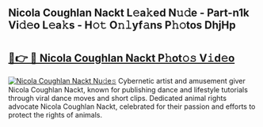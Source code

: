 ## Nicola Coughlan Nackt L𝚎a𝚔ed N𝚞𝚍e - Part-n1k Vi𝚍𝚎o L𝚎a𝚔s - H𝚘𝚝 O𝚗𝚕yf𝚊ns P𝚑𝚘tos DhjHp

# <h2><a href="http://kf20nt.oniu.top/?m=Nicola+Coughlan+Nackt">🔗👉 🔴 Nicola Coughlan Nackt P𝚑ot𝚘𝚜 V𝚒d𝚎o</a></h2>

[![Nicola Coughlan Nackt Nu𝚍e𝚜](https://i.imgur.com/0qMVB7G.gif)](http://kf20nt.oniu.top/?m=Nicola+Coughlan+Nackt)
Cybernetic artist and amusement giver Nicola Coughlan Nackt, known for publishing dance and lifestyle tutorials through viral dance moves and short clips. Dedicated animal rights advocate Nicola Coughlan Nackt, celebrated for their passion and efforts to protect the rights of animals.  
